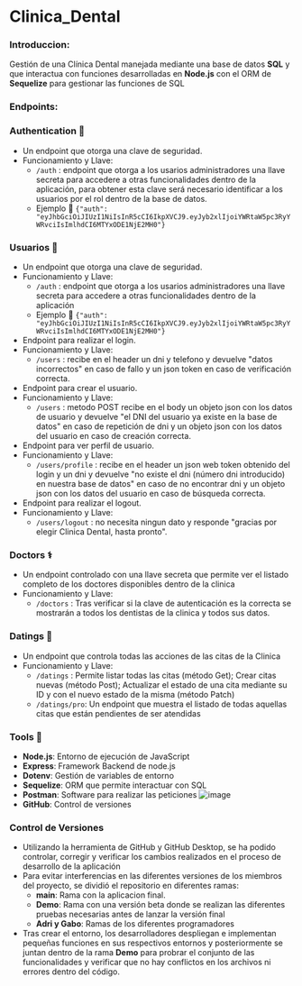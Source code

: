 # Clinica_Dental
 
### Introduccion: 

Gestión de una Clínica Dental manejada mediante una base de datos **SQL** y que interactua con funciones desarrolladas en **Node.js** con el ORM de **Sequelize** para gestionar las funciones de SQL

### Endpoints: 
  ### Authentication 🔐
  
  - Un endpoint que otorga una clave de seguridad.
  - Funcionamiento y Llave: 
    - `/auth` : endpoint que otorga a los usarios administradores una llave secreta para accedere a otras funcionalidades dentro de la aplicación, para obtener esta clave será     necesario identificar a los usuarios por el rol dentro de la base de datos.
    -  Ejemplo :key: `{"auth": "eyJhbGciOiJIUzI1NiIsInR5cCI6IkpXVCJ9.eyJyb2xlIjoiYWRtaW5pc3RyYWRvciIsImlhdCI6MTYxODE1NjE2MH0"}`


### Usuarios 👤
  
  - Un endpoint que otorga una clave de seguridad.
  - Funcionamiento y Llave: 
    - `/auth` : endpoint que otorga a los usarios administradores una llave secreta para accedere a otras funcionalidades dentro de la aplicación
    -  Ejemplo :key: `{"auth": "eyJhbGciOiJIUzI1NiIsInR5cCI6IkpXVCJ9.eyJyb2xlIjoiYWRtaW5pc3RyYWRvciIsImlhdCI6MTYxODE1NjE2MH0"}`
  - Endpoint para realizar el login.
  - Funcionamiento y Llave:
    - `/users` : recibe en el header un dni y telefono y devuelve "datos incorrectos" en caso de fallo y un json token en caso de verificación correcta.
  - Endpoint para crear el usuario.
  - Funcionamiento y Llave:
    - `/users` : metodo POST recibe en el body un objeto json con los datos de usuario y devuelve "el DNI del usuario ya existe en la base de datos" en caso de repetición de dni y un objeto json con los datos del usuario en caso de creación correcta.
  - Endpoint para ver perfil de usuario.
  - Funcionamiento y Llave:
    - `/users/profile` : recibe en el header un json web token obtenido del login y un dni y devuelve "no existe el dni (número dni introducido) en nuestra base de datos" en caso de no encontrar dni y un objeto json con los datos del usuario en caso de búsqueda correcta.
  - Endpoint para realizar el logout.
  - Funcionamiento y Llave:
    - `/users/logout` : no necesita ningun dato y responde "gracias por elegir Clinica Dental, hasta pronto".

### Doctors ⚕️
  
  - Un endpoint controlado con una llave secreta que permite ver el listado completo de los doctores disponibles dentro de la clinica
  - Funcionamiento y Llave: 
    - `/doctors` : Tras verificar si la clave de autenticación es la correcta se mostrarán a todos los dentistas de la clinica y todos sus datos.

### Datings 📆
  
  - Un endpoint que controla todas las acciones de las citas de la Clinica
  - Funcionamiento y Llave: 
    - `/datings` : Permite listar todas las citas (método Get); Crear citas nuevas (método Post); Actualizar el estado de una cita mediante su ID y con el nuevo estado de la misma (método Patch)
    - `/datings/pro`: Un endpoint que muestra el listado de todas aquellas citas que están pendientes de ser atendidas

### Tools 🔧
  
  - **Node.js**: Entorno de ejecución de JavaScript
  - **Express**: Framework Backend de node.js
  - **Dotenv**: Gestión de variables de entorno
  - **Sequelize**: ORM que permite interactuar con SQL
  - **Postman**: Software para realizar las peticiones
  ![image](https://user-images.githubusercontent.com/75450403/114313403-aa04b680-9af6-11eb-88e5-0fe7e0bfa0cb.png)
  - **GitHub**: Control de versiones 

### Control de Versiones
  
  - Utilizando la herramienta de GitHub y GitHub Desktop, se ha podido controlar, corregir y verificar los cambios realizados en el proceso de desarrollo de la aplicación
  - Para evitar interferencias en las diferentes versiones de los miembros del proyecto, se dividió el repositorio en diferentes ramas:
    - **main**: Rama con la aplicacion final.
    - **Demo**: Rama con una versión beta donde se realizan las diferentes pruebas necesarias antes de lanzar la versión final
    - **Adri y Gabo**: Ramas de los diferentes programadores
  - Tras crear el entorno, los desarrolladores despliegan e implementan pequeñas funciones en sus respectivos entornos y posteriormente se juntan dentro de la rama **Demo** para probrar el conjunto de las funcionalidades y verificar que no hay conflictos en los archivos ni errores dentro del código.
